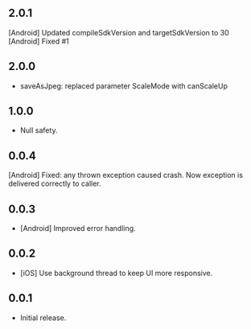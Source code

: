 ## 2.0.1

[Android] Updated compileSdkVersion and targetSdkVersion to 30
[Android] Fixed #1 

## 2.0.0

- saveAsJpeg: replaced parameter ScaleMode with canScaleUp

## 1.0.0

- Null safety.

## 0.0.4

[Android] Fixed: any thrown exception caused crash. Now exception is delivered correctly to caller.

## 0.0.3

- [Android] Improved error handling.

## 0.0.2

- [iOS] Use background thread to keep UI more responsive.

## 0.0.1

- Initial release.
